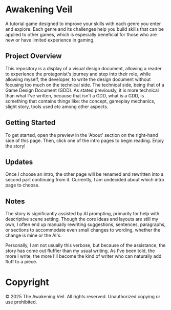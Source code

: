 # Awakening Veil

A tutorial game designed to improve your skills with each genre you enter and explore. Each genre and its challenges help you build skills that can be applied to other games, which is especially beneficial for those who are new or have limited experience in gaming.

## Project Overview

This repository is a display of a visual design document, allowing a reader to experience the protagonist's journey and step into their role, while allowing myself, the developer, to write the design document without focusing too much on the technical side. The technical side, being that of a Game Design Document (GDD). As stated previously, it is more technical than what I've written, because that isn't a GDD, what is a GDD, is something that contains things like: the concept, gameplay mechanics, slight story, tools used etc among other aspects.

## Getting Started

To get started, open the preview in the 'About' section on the right-hand side of this page. Then, click one of the intro pages to begin reading. Enjoy the story!

<!-- will need to rewrite this, when I finalize an intro and continue the story. -->
## Updates

Once I choose an intro, the other page will be renamed and rewritten into a second part continuing from it. Currently, I am undecided about which intro page to choose.

## Notes

The story is significantly assisted by AI prompting, primarily for help with descriptive scene setting. Though the core ideas and layouts are still my own, I often end up manually rewriting suggestions, sentences, paragraphs, or sections to accommodate even small changes to wording, whether the change is mine or the AI's.

Personally, I am not usually this verbose, but because of the assistance, the story has come out fluffier than my usual writing. As I've been told, the more I write, the more I'll become the kind of writer who can naturally add fluff to a piece.

# Copyright

&copy; 2025 The Awakening Veil. All rights reserved. Unauthorized copying or use prohibited.